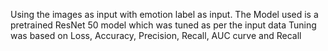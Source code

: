 Using the images as input with emotion label as input.
The Model used is a pretrained ResNet 50 model which was tuned as per the input data 
Tuning was based on Loss, Accuracy, Precision, Recall, AUC curve and Recall 
